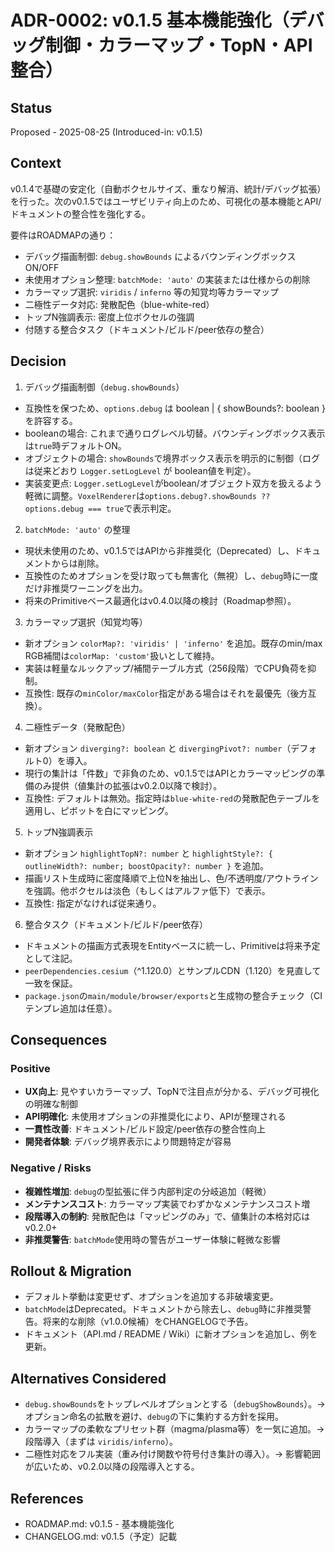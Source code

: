 # ADR-0002: v0.1.5 基本機能強化（デバッグ制御・カラーマップ・TopN・API整合）

## Status

Proposed - 2025-08-25 (Introduced-in: v0.1.5)

## Context

v0.1.4で基礎の安定化（自動ボクセルサイズ、重なり解消、統計/デバッグ拡張）を行った。次のv0.1.5ではユーザビリティ向上のため、可視化の基本機能とAPI/ドキュメントの整合性を強化する。

要件はROADMAPの通り：
- デバッグ描画制御: `debug.showBounds` によるバウンディングボックスON/OFF
- 未使用オプション整理: `batchMode: 'auto'` の実装または仕様からの削除
- カラーマップ選択: `viridis` / `inferno` 等の知覚均等カラーマップ
- 二極性データ対応: 発散配色（blue-white-red）
- トップN強調表示: 密度上位ボクセルの強調
- 付随する整合タスク（ドキュメント/ビルド/peer依存の整合）

## Decision

1) デバッグ描画制御（`debug.showBounds`）
- 互換性を保つため、`options.debug` は boolean | { showBounds?: boolean } を許容する。
- booleanの場合: これまで通りログレベル切替。バウンディングボックス表示は`true`時デフォルトON。
- オブジェクトの場合: `showBounds`で境界ボックス表示を明示的に制御（ログは従来どおり `Logger.setLogLevel` が boolean値を判定）。
- 実装変更点: `Logger.setLogLevel`がboolean/オブジェクト双方を扱えるよう軽微に調整。`VoxelRenderer`は`options.debug?.showBounds ?? options.debug === true`で表示判定。

2) `batchMode: 'auto'` の整理
- 現状未使用のため、v0.1.5ではAPIから非推奨化（Deprecated）し、ドキュメントからは削除。
- 互換性のためオプションを受け取っても無害化（無視）し、`debug`時に一度だけ非推奨ワーニングを出力。
- 将来のPrimitiveベース最適化はv0.4.0以降の検討（Roadmap参照）。

3) カラーマップ選択（知覚均等）
- 新オプション `colorMap?: 'viridis' | 'inferno'` を追加。既存のmin/max RGB補間は`colorMap: 'custom'`扱いとして維持。
- 実装は軽量なルックアップ/補間テーブル方式（256段階）でCPU負荷を抑制。
- 互換性: 既存の`minColor/maxColor`指定がある場合はそれを最優先（後方互換）。

4) 二極性データ（発散配色）
- 新オプション `diverging?: boolean` と `divergingPivot?: number`（デフォルト0）を導入。
- 現行の集計は「件数」で非負のため、v0.1.5ではAPIとカラーマッピングの準備のみ提供（値集計の拡張はv0.2.0以降で検討）。
- 互換性: デフォルトは無効。指定時は`blue-white-red`の発散配色テーブルを適用し、ピボットを白にマッピング。

5) トップN強調表示
- 新オプション `highlightTopN?: number` と `highlightStyle?: { outlineWidth?: number; boostOpacity?: number }` を追加。
- 描画リスト生成時に密度降順で上位Nを抽出し、色/不透明度/アウトラインを強調。他ボクセルは淡色（もしくはアルファ低下）で表示。
- 互換性: 指定がなければ従来通り。

6) 整合タスク（ドキュメント/ビルド/peer依存）
- ドキュメントの描画方式表現をEntityベースに統一し、Primitiveは将来予定として注記。
- `peerDependencies.cesium`（^1.120.0）とサンプルCDN（1.120）を見直して一致を保証。
- `package.json`の`main/module/browser/exports`と生成物の整合チェック（CI テンプレ追加は任意）。

## Consequences

### Positive
- **UX向上**: 見やすいカラーマップ、TopNで注目点が分かる、デバッグ可視化の明確な制御
- **API明確化**: 未使用オプションの非推奨化により、APIが整理される
- **一貫性改善**: ドキュメント/ビルド設定/peer依存の整合性向上
- **開発者体験**: デバッグ境界表示により問題特定が容易

### Negative / Risks
- **複雑性増加**: `debug`の型拡張に伴う内部判定の分岐追加（軽微）
- **メンテナンスコスト**: カラーマップ実装でわずかなメンテナンスコスト増
- **段階導入の制約**: 発散配色は「マッピングのみ」で、値集計の本格対応は v0.2.0+
- **非推奨警告**: `batchMode`使用時の警告がユーザー体験に軽微な影響

## Rollout & Migration

- デフォルト挙動は変更せず、オプションを追加する非破壊変更。
- `batchMode`はDeprecated。ドキュメントから除去し、`debug`時に非推奨警告。将来的な削除（v1.0.0候補）をCHANGELOGで予告。
- ドキュメント（API.md / README / Wiki）に新オプションを追加し、例を更新。

## Alternatives Considered

- `debug.showBounds`をトップレベルオプションとする（`debugShowBounds`）。→ オプション命名の拡散を避け、`debug`の下に集約する方針を採用。
- カラーマップの柔軟なプリセット群（magma/plasma等）を一気に追加。→ 段階導入（まずは `viridis/inferno`）。
- 二極性対応をフル実装（重み付け関数や符号付き集計の導入）。→ 影響範囲が広いため、v0.2.0以降の段階導入とする。

## References

- ROADMAP.md: v0.1.5 - 基本機能強化
- CHANGELOG.md: v0.1.5（予定）記載

